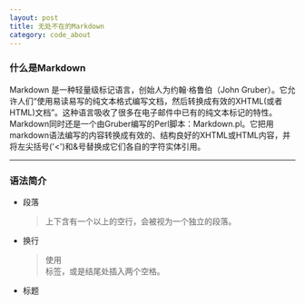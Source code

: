 ```yaml
---
layout: post
title: 无处不在的Markdown
category: code_about
---
```


### 什么是Markdown

Markdown 是一种轻量级标记语言，创始人为约翰·格鲁伯（John Gruber）。它允许人们“使用易读易写的纯文本格式编写文档，然后转换成有效的XHTML(或者HTML)文档”。这种语言吸收了很多在电子邮件中已有的纯文本标记的特性。Markdown同时还是一个由Gruber编写的Perl脚本：Markdown.pl。它把用markdown语法编写的内容转换成有效的、结构良好的XHTML或HTML内容，并将左尖括号('<')和&号替换成它们各自的字符实体引用。

---

### 语法简介

 + 段落

    > 上下含有一个以上的空行，会被视为一个独立的段落。

 + 换行

    > 使用<br>标签，或是结尾处插入两个空格。

 + 标题
